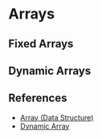 # Arrays

## Fixed Arrays

## Dynamic Arrays

## References

- [Array (Data Structure)](https://brilliant.org/wiki/arrays/)
- [Dynamic Array](https://brilliant.org/wiki/dynamic-arrays/)
